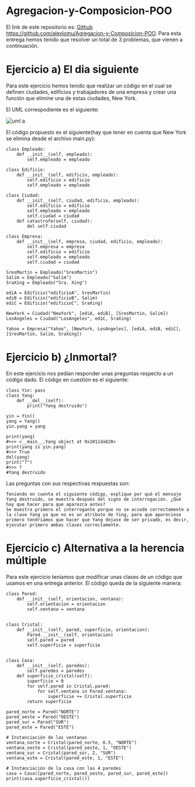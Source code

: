 # Agregacion-y-Composicion-POO
El link de este repositorio es: [Github](https://github.com/alexlomu/Agregacion-y-Composicion-POO)
https://github.com/alexlomu/Agregacion-y-Composicion-POO.
Para esta entrega hemos tenido que resolver un total de 3 problemas, que vienen a continuación.
# Ejercicio a) El dia siguiente
Para este ejercicio hemos tenido que realizar un código en el cual se definen ciudades, edificios y trabajadores de una empresa y crear una función que elimine una de estas ciudades, New York.

El UML correspodiente es el siguiente:

![uml a](https://user-images.githubusercontent.com/91721507/160934940-11304460-a1c5-429d-a0c6-58c5bc408f1c.PNG)

El código propuesto es el siguiente(hay que tener en cuenta que New York se elimina desde el archivo main.py):
```
class Empleado:
    def __init__(self, empleado):
        self.empleado = empleado

class Edificio:
    def __init__(self, edificio, empleado):
        self.edificio = edificio
        self.empleado = empleado

class Ciudad:
    def __init__(self, ciudad, edificio, empleado):
        self.edificio = edificio
        self.empleado = empleado
        self.ciudad = ciudad
    def catastrofe(self, ciudad):
        del self.ciudad

class Empresa:
    def __init__(self, empresa, ciudad, edificio, empleado):
        self.empresa = empresa
        self.edificio = edificio
        self.empleado = empleado
        self.ciudad = ciudad

SresMartin = Empleado("SresMartin")
Salim = Empleado("Salim")
SraXing = Empleado("Sra. Xing")

ediA = Edificio("edificioA", SresMartin)
ediB = Edificio("edificioB", Salim)
ediC = Edificio("edificioC", SraXing)

NewYork = Ciudad("NewYork", [ediA, ediB], [SresMartin, Salim])
LosAngeles = Ciudad("LosAngeles", ediC, SraXing)

Yahoo = Empresa("Yahoo", [NewYork, LosAngeles], [ediA, ediB, ediC], [SresMartin, Salim, SraXing])

```

# Ejercicio b) ¿Inmortal?
En este ejercicio nos pedían responder unas preguntas respecto a un código dado. El código en cuestión es el siguiente:
```
class Yin: pass 
class Yang: 
    def __del__(self): 
        print("Yang destruido") 
 
yin = Yin() 
yang = Yang() 
yin.yang = yang 
 
print(yang) 
#>>> <__main__.Yang object at 0x1011da828> 
print(yang is yin.yang) 
#>>> True 
del(yang) 
print("?") 
#>>> ? 
#Yang destruido
```

Las preguntas con sus respectivas respuestas son:
```
Teniendo en cuenta el siguiente código, explique por qué el mensaje Yang destruido, se muestra después del signo de interrogación. ¿Qué hay que hacer para que aparezca antes?
Se muestra primero el interrogante porque no se accede correctamente a la clase Yang ya que no es un atributo de Ying, para que apareciese primero tendriamos que hacer que Yang dejase de ser privado, es decir, ejecutar primero ambas clases correctamente.
```

# Ejercicio c) Alternativa a la herencia múltiple
Para este ejercicio teníamos que modificar unas clases de un código que usamos en una entrega anterior. El código queda de la siguiente manera:
```
class Pared:
    def __init__(self, orientacion, ventana):
        self.orientacion = orientacion
        self.ventana = ventana


class Cristal:
    def __init__(self, pared, superficie, orientacion):
        Pared.__init__(self, orientacion)
        self.pared = pared
        self.superficie = superficie


class Casa:
    def __init__(self, paredes):
        self.paredes = paredes
    def superficie_cristal(self):
        superficie = 0
        for self.pared in Cristal.pared:
            for self.ventana in Pared.ventana:
                superficie += Cristal.superficie
        return superficie

pared_norte = Pared("NORTE") 
pared_oeste = Pared("OESTE") 
pared_sur = Pared("SUR") 
pared_este = Pared("ESTE") 

# Instanciación de las ventanas 
ventana_norte = Cristal(pared_norte, 0.5, "NORTE") 
ventana_oeste = Cristal(pared_oeste, 1, "OESTE") 
ventana_sur = Cristal(pared_sur, 2, "SUR") 
ventana_este = Cristal(pared_este, 1, "ESTE") 

# Instanciación de la casa con las 4 paredes 
casa = Casa([pared_norte, pared_oeste, pared_sur, pared_este]) 
print(casa.superficie_cristal()) 
```
